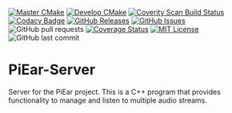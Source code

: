 [![Master CMake](https://github.com/AlexOConnorHub/PiEar-Server/actions/workflows/cmake.yml/badge.svg?branch=master)](https://github.com/AlexOConnorHub/PiEar-Server/actions/workflows/cmake.yml)
[![Develop CMake](https://github.com/AlexOConnorHub/PiEar-Server/actions/workflows/dev_cmake.yml/badge.svg?branch=master)](https://github.com/AlexOConnorHub/PiEar-Server/actions/workflows/dev_cmake.yml)
[![Coverity Scan Build Status](https://scan.coverity.com/projects/24545/badge.svg)](https://scan.coverity.com/projects/alexoconnorhub-piear-server)
[![Codacy Badge](https://app.codacy.com/project/badge/Grade/2fb487318290447b929c9fde85f88c3f)](https://www.codacy.com/gh/AlexOConnorHub/PiEar-Server/dashboard?utm_source=github.com&amp;utm_medium=referral&amp;utm_content=AlexOConnorHub/PiEar-Server&amp;utm_campaign=Badge_Grade)
[![GitHub Releases](https://img.shields.io/github/v/release/AlexOConnorHub/PiEar-Server.svg)](https://github.com/AlexOConnorHub/PiEar-Server/releases)
[![GitHub Issues](https://img.shields.io/github/issues/AlexOConnorHub/PiEar-Server.svg)](https://github.com/AlexOConnorHub/PiEar-Server/issues)
![GitHub pull requests](https://img.shields.io/github/issues-pr/AlexOConnorHub/PiEar-Server)
[![Coverage Status](https://coveralls.io/repos/github/AlexOConnorHub/PiEar-Server/badge.svg?branch=master)](https://coveralls.io/github/AlexOConnorHub/PiEar-Server?branch=master)
[![MIT License](https://img.shields.io/github/license/AlexOConnorHub/PiEar-Server)](https://github.com/AlexOConnorHub/PiEar-Server/blob/master/LICENSE)
![GitHub last commit](https://img.shields.io/github/last-commit/AlexOConnorHub/PiEar-Server)

# PiEar-Server
Server for the PiEar project. This is a C++ program that provides functionality to manage and listen to multiple audio streams.
